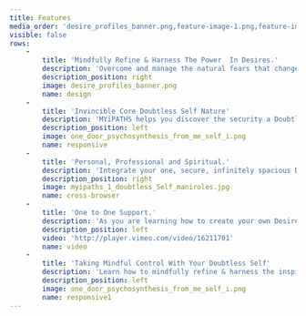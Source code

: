 ```yaml
---
title: Features
media_order: 'desire_profiles_banner.png,feature-image-1.png,feature-image-2.png,one_door_psychosynthesis_from_me_self_i.png,myipaths_1_doubtless_Self_maniroles.jpg'
visible: false
rows:
    -
        title: 'Mindfully Refine & Harness The Power  In Desires.'
        description: 'Overcome and manage the natural fears that change can cause, with the inspirational power of a new vision and the secure confidence of a mindful Doubtless Self. <br>Learn how to **refine your objects of desire mindfully** using Desire Profiles and start getting what you truly want now. Develop clear purposeful strategies that deliver and enable passionate positive participation using Desire Profiles for each personal or professional role you inhabit now. <br>Use the templates supplied to list and explore your objects of desire in each i-Role then begin to refine them mindfully using mindful1st positive participation practice reviews.'
        description_position: right
        image: desire_profiles_banner.png
        name: design
    -
        title: 'Invincible Core Doubtless Self Nature'
        description: 'MYiPATHS helps you discover the security a Doubtless Self, which enables the eradication of self esteem issues in ever changing i-Roles replacing the fear of change with a delight in learning.<br>Using a proven invincible self conception, which differentiates between self and the individual identities we inhabit in everyday roles means we can have the consistent direct knowledge of a secure Doubtless Self, which abides within us beyond the passing identities we inhabit in everyday roles and relationships'
        description_position: left
        image: one_door_psychosynthesis_from_me_self_i.png
        name: responsive
    -
        title: 'Personal, Professional and Spiritual.'
        description: 'Integrate your one, secure, infinitely spacious Doubtless Self with your many changing i-Roles in life and work. Identify, manage and monitor the integration of your life goals positively, while preventing worry, anxiety and stress during periods of rapid change and development. <br>We all need the best tools and methods to stay centred, cool and focused, while managing our experiences and thriving in this new life of constant change and information overload.'
        description_position: right
        image: myipaths_1_doubtless_Self_maniroles.jpg
        name: cross-browser
    -
        title: 'One to One Support.'
        description: 'As you are learning how to create your own Desire Profiles we will supply you with professional one to one expert help and support. MYiPATHS enables you to increase your self awareness rapidly, is designed for bright people and treats you as the expert in you. '
        description_position: left
        video: 'http://player.vimeo.com/video/16211701'
        name: video
    -
        title: 'Taking Mindful Control With Your Doubtless Self'
        description: 'Learn how to mindfully refine & harness the inspirational power from your objects of desire in every role that matters for you now. Experience the secure self confidence that only knowing your own Doubtless Self can enable. Adapt change & thrive with enthusiasm. Identify & integrate passionate goals in all your roles using Desire Profiles. Learn how to use the best expert self knowledge tools available, with all the online apps and professional one to one support you need to enable positive participation in your life and work.'
        description_position: left
        image: one_door_psychosynthesis_from_me_self_i.png
        name: responsive1
---
```


